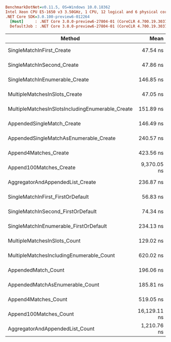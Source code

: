 ``` ini

BenchmarkDotNet=v0.11.5, OS=Windows 10.0.18362
Intel Xeon CPU E5-1650 v3 3.50GHz, 1 CPU, 12 logical and 6 physical cores
.NET Core SDK=3.0.100-preview6-012264
  [Host]     : .NET Core 3.0.0-preview6-27804-01 (CoreCLR 4.700.19.30373, CoreFX 4.700.19.30308), 64bit RyuJIT
  DefaultJob : .NET Core 3.0.0-preview6-27804-01 (CoreCLR 4.700.19.30373, CoreFX 4.700.19.30308), 64bit RyuJIT


```
|                                           Method |         Mean |       Error |      StdDev |  Gen 0 |  Gen 1 | Allocated |
|------------------------------------------------- |-------------:|------------:|------------:|-------:|-------:|----------:|
|                        SingleMatchInFirst_Create |     47.54 ns |   0.4280 ns |   0.4003 ns |      - |      - |         - |
|                       SingleMatchInSecond_Create |     47.86 ns |   0.1560 ns |   0.1460 ns |      - |      - |         - |
|                   SingleMatchInEnumerable_Create |    146.85 ns |   0.3129 ns |   0.2927 ns | 0.0076 |      - |      48 B |
|                    MultipleMatchesInSlots_Create |     47.05 ns |   0.0409 ns |   0.0382 ns |      - |      - |         - |
| MultipleMatchesInSlotsIncludingEnumerable_Create |    151.89 ns |   0.7040 ns |   0.6241 ns | 0.0062 |      - |      40 B |
|                       AppendedSingleMatch_Create |    146.49 ns |   0.1546 ns |   0.1291 ns | 0.0138 |      - |      88 B |
|           AppendedSingleMatchAsEnumerable_Create |    240.57 ns |   0.3498 ns |   0.3272 ns | 0.0138 |      - |      88 B |
|                            Append4Matches_Create |    423.56 ns |   0.5032 ns |   0.3929 ns | 0.0558 |      - |     352 B |
|                          Append100Matches_Create |  9,370.05 ns |  28.6475 ns |  25.3953 ns | 1.3885 | 0.0153 |    8800 B |
|                 AggregatorAndAppendedList_Create |    236.87 ns |   1.1203 ns |   0.9931 ns | 0.0458 |      - |     288 B |
|                SingleMatchInFirst_FirstOrDefault |     56.83 ns |   0.0916 ns |   0.0812 ns |      - |      - |         - |
|               SingleMatchInSecond_FirstOrDefault |     74.34 ns |   0.2731 ns |   0.2554 ns |      - |      - |         - |
|           SingleMatchInEnumerable_FirstOrDefault |    234.13 ns |   0.3268 ns |   0.2551 ns | 0.0267 |      - |     168 B |
|                     MultipleMatchesInSlots_Count |    129.02 ns |   0.1828 ns |   0.1710 ns |      - |      - |         - |
|         MultipleMatchesIncludingEnumerable_Count |    620.02 ns |   1.9984 ns |   1.7716 ns | 0.0248 |      - |     160 B |
|                              AppendedMatch_Count |    196.06 ns |   0.2849 ns |   0.2665 ns | 0.0191 |      - |     120 B |
|                  AppendedMatchAsEnumerable_Count |    185.81 ns |   1.7596 ns |   1.6459 ns | 0.0191 |      - |     120 B |
|                             Append4Matches_Count |    519.05 ns |   0.6575 ns |   0.6151 ns | 0.0191 |      - |     120 B |
|                           Append100Matches_Count | 16,129.11 ns | 170.4177 ns | 159.4089 ns |      - |      - |     120 B |
|                  AggregatorAndAppendedList_Count |  1,210.76 ns |   1.3906 ns |   1.2327 ns | 0.0591 |      - |     376 B |
